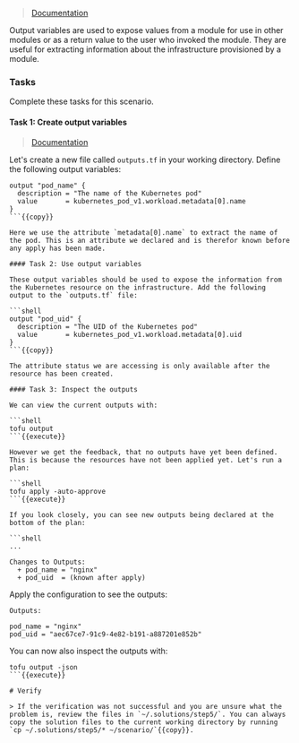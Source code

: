 > [Documentation](https://opentofu.org/docs/language/values/outputs/)

Output variables are used to expose values from a module for use in other modules or as a return value to the user who invoked the module. They are useful for extracting information about the infrastructure provisioned by a module.

### Tasks

Complete these tasks for this scenario.

#### Task 1: Create output variables

> [Documentation](https://opentofu.org/docs/language/values/outputs/#declaring-an-output-value)

Let's create a new file called `outputs.tf` in your working directory. Define the following output variables:

```shell
output "pod_name" {
  description = "The name of the Kubernetes pod"
  value       = kubernetes_pod_v1.workload.metadata[0].name
}
```{{copy}}

Here we use the attribute `metadata[0].name` to extract the name of the pod. This is an attribute we declared and is therefor known before any apply has been made.

#### Task 2: Use output variables

These output variables should be used to expose the information from the Kubernetes resource on the infrastructure. Add the following output to the `outputs.tf` file:

```shell
output "pod_uid" {
  description = "The UID of the Kubernetes pod"
  value       = kubernetes_pod_v1.workload.metadata[0].uid
}
```{{copy}}

The attribute status we are accessing is only available after the resource has been created.

#### Task 3: Inspect the outputs

We can view the current outputs with:

```shell
tofu output
```{{execute}}

However we get the feedback, that no outputs have yet been defined. This is because the resources have not been applied yet. Let's run a plan:

```shell
tofu apply -auto-approve
```{{execute}}

If you look closely, you can see new outputs being declared at the bottom of the plan:

```shell
...

Changes to Outputs:
  + pod_name = "nginx"
  + pod_uid  = (known after apply)
```

Apply the configuration to see the outputs:

```shell
Outputs:

pod_name = "nginx"
pod_uid = "aec67ce7-91c9-4e82-b191-a887201e852b"
```

You can now also inspect the outputs with:

```shell
tofu output -json
```{{execute}}

# Verify

> If the verification was not successful and you are unsure what the problem is, review the files in `~/.solutions/step5/`. You can always copy the solution files to the current working directory by running `cp ~/.solutions/step5/* ~/scenario/`{{copy}}.
